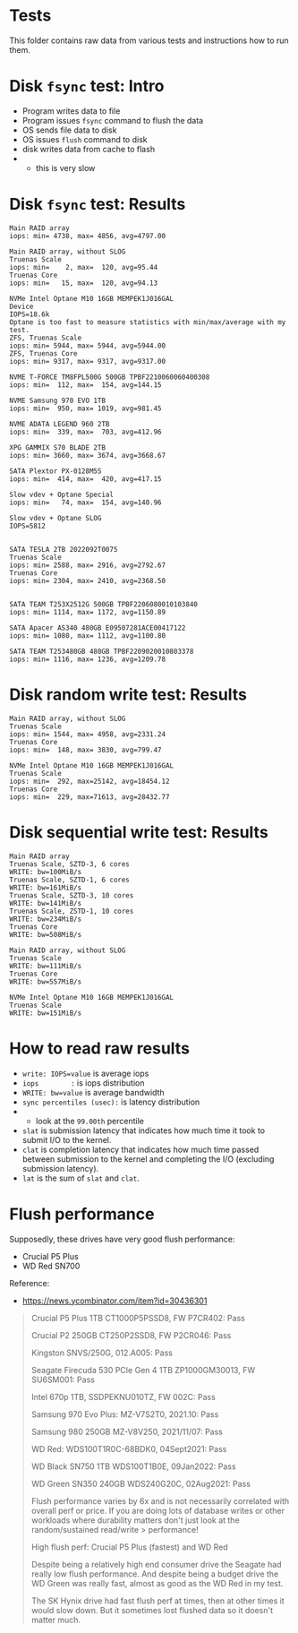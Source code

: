 
# Tests

This folder contains raw data from various tests and instructions how to run them.

# Disk `fsync` test: Intro

- Program writes data to file
- Program issues `fsync` command to flush the data
- OS sends file data to disk
- OS issues `flush` command to disk
- disk writes data from cache to flash
- - this is very slow

# Disk `fsync` test: Results

```log
Main RAID array
iops: min= 4738, max= 4856, avg=4797.00

Main RAID array, without SLOG
Truenas Scale
iops: min=    2, max=  120, avg=95.44
Truenas Core
iops: min=   15, max=  120, avg=94.13

NVMe Intel Optane M10 16GB MEMPEK1J016GAL
Device
IOPS=18.6k
Optane is too fast to measure statistics with min/max/average with my test.
ZFS, Truenas Scale
iops: min= 5944, max= 5944, avg=5944.00
ZFS, Truenas Core
iops: min= 9317, max= 9317, avg=9317.00

NVME T-FORCE TM8FPL500G 500GB TPBF2210060060400308
iops: min=  112, max=  154, avg=144.15

NVME Samsung 970 EVO 1TB
iops: min=  950, max= 1019, avg=981.45

NVME ADATA LEGEND 960 2TB
iops: min=  339, max=  703, avg=412.96

XPG GAMMIX S70 BLADE 2TB
iops: min= 3660, max= 3674, avg=3668.67

SATA Plextor PX-0128M5S
iops: min=  414, max=  420, avg=417.15

Slow vdev + Optane Special
iops: min=   74, max=  154, avg=140.96

Slow vdev + Optane SLOG
IOPS=5812


SATA TESLA 2TB 2022092T0075
Truenas Scale
iops: min= 2588, max= 2916, avg=2792.67
Truenas Core
iops: min= 2304, max= 2410, avg=2368.50


SATA TEAM T253X2512G 500GB TPBF2206080010103840
iops: min= 1114, max= 1172, avg=1150.89

SATA Apacer AS340 480GB E09507281ACE00417122
iops: min= 1080, max= 1112, avg=1100.80

SATA TEAM T253480GB 480GB TPBF2209020010803378
iops: min= 1116, max= 1236, avg=1209.78
```

# Disk random write test: Results

```log
Main RAID array, without SLOG
Truenas Scale
iops: min= 1544, max= 4958, avg=2331.24
Truenas Core
iops: min=  148, max= 3830, avg=799.47

NVMe Intel Optane M10 16GB MEMPEK1J016GAL
Truenas Scale
iops: min=  292, max=25142, avg=18454.12
Truenas Core
iops: min=  229, max=71613, avg=28432.77
```

# Disk sequential write test: Results

```log
Main RAID array
Truenas Scale, SZTD-3, 6 cores
WRITE: bw=100MiB/s
Truenas Scale, SZTD-1, 6 cores
WRITE: bw=161MiB/s
Truenas Scale, SZTD-3, 10 cores
WRITE: bw=141MiB/s
Truenas Scale, ZSTD-1, 10 cores
WRITE: bw=234MiB/s
Truenas Core
WRITE: bw=508MiB/s

Main RAID array, without SLOG
Truenas Scale
WRITE: bw=111MiB/s
Truenas Core
WRITE: bw=557MiB/s

NVMe Intel Optane M10 16GB MEMPEK1J016GAL
Truenas Scale
WRITE: bw=151MiB/s
```

# How to read raw results

- `write: IOPS=value` is average iops
- `iops        :` is iops distribution
- `WRITE: bw=value` is average bandwidth
- `sync percentiles (usec):` is latency distribution
- - look at the `99.00th` percentile
- `slat` is submission latency that indicates how much time it took to submit I/O to the kernel.
- `clat` is completion latency that indicates how much time passed between submission to the kernel and completing the I/O (excluding submission latency).
- `lat` is the sum of `slat` and `clat`.

# Flush performance

Supposedly, these drives have very good flush performance:
- Crucial P5 Plus
- WD Red SN700

Reference:
- https://news.ycombinator.com/item?id=30436301

> Crucial P5 Plus 1TB CT1000P5PSSD8, FW P7CR402: Pass
> 
> Crucial P2 250GB CT250P2SSD8, FW P2CR046: Pass
> 
> Kingston SNVS/250G, 012.A005: Pass
> 
> Seagate Firecuda 530 PCIe Gen 4 1TB ZP1000GM30013, FW SU6SM001: Pass
> 
> Intel 670p 1TB, SSDPEKNU010TZ, FW 002C: Pass
> 
> Samsung 970 Evo Plus: MZ-V7S2T0, 2021.10: Pass
> 
> Samsung 980 250GB MZ-V8V250, 2021/11/07: Pass
> 
> WD Red: WDS100T1R0C-68BDK0, 04Sept2021: Pass
> 
> WD Black SN750 1TB WDS100T1B0E, 09Jan2022: Pass
> 
> WD Green SN350 240GB WDS240G20C, 02Aug2021: Pass
> 
> Flush performance varies by 6x and is not necessarily correlated with overall perf or price. If you are doing lots of database writes or other workloads where durability matters don't just look at the random/sustained read/write > performance!
> 
> High flush perf: Crucial P5 Plus (fastest) and WD Red
> 
> Despite being a relatively high end consumer drive the Seagate had really low flush performance. And despite being a budget drive the WD Green was really fast, almost as good as the WD Red in my test.
> 
> The SK Hynix drive had fast flush perf at times, then at other times it would slow down. But it sometimes lost flushed data so it doesn't matter much.
